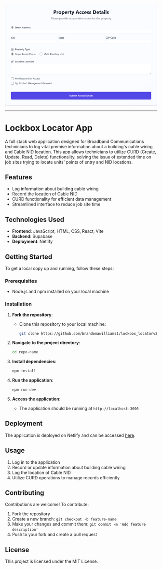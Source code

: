 ![Lockbox Locator App](client\lockbox_locatorv2.0\public\lockbox_app.png)

---

# Lockbox Locator App

A full stack web application designed for Broadband Communications technicians to log vital premise information about a building's cable wiring and Cable NID location. This app allows technicians to utilize CURD (Create, Update, Read, Delete) functionality, solving the issue of extended time on job sites trying to locate units' points of entry and NID locations.

## Features

- Log information about building cable wiring
- Record the location of Cable NID
- CURD functionality for efficient data management
- Streamlined interface to reduce job site time

## Technologies Used

- **Frontend**: JavaScript, HTML, CSS, React, Vite
- **Backend**: Supabase
- **Deployment**: Netlify

## Getting Started

To get a local copy up and running, follow these steps:

### Prerequisites

- Node.js and npm installed on your local machine

### Installation

1. **Fork the repository**:
   - Clone this repository to your local machine:
     ```bash
     git clone https://github.com/brandonawilliams1/lockbox_locatorv2.0.git
     ```
2. **Navigate to the project directory**:

   ```bash
   cd repo-name
   ```

3. **Install dependencies**:

   ```bash
   npm install
   ```

4. **Run the application**:

   ```bash
   npm run dev
   ```

5. **Access the application**:
   - The application should be running at `http://localhost:3000`

## Deployment

The application is deployed on Netlify and can be accessed [here](https://lockboxlocatorv2.netlify.app/).

## Usage

1. Log in to the application
2. Record or update information about building cable wiring
3. Log the location of Cable NID
4. Utilize CURD operations to manage records efficiently

## Contributing

Contributions are welcome! To contribute:

1. Fork the repository
2. Create a new branch: `git checkout -b feature-name`
3. Make your changes and commit them: `git commit -m 'Add feature description'`
4. Push to your fork and create a pull request

## License

This project is licensed under the MIT License.

